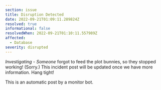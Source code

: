 ```yaml
---
section: issue
title: Disruption Detected
date: 2022-09-21T01:09:11.289824Z
resolved: true
informational: false
resolvedWhen: 2022-09-21T01:10:11.557989Z
affected:
  - Database
severity: disrupted
---
```

*Investigating* - _Someone_ forgot to feed the plot bunnies, so they stopped working! (Sorry.) This incident post will be updated once we have more information. Hang tight!

This is an automatic post by a monitor bot.
        